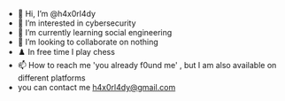 - 👋 Hi, I’m @h4x0rl4dy
- 👀 I’m interested in cybersecurity 
- 🌱 I’m currently learning social engineering
- 💞️ I’m looking to collaborate on  nothing
- ♟️ In free time I play chess
- 📫 How to reach me 'you already f0und me' , but I am also available on different platforms 
- you can contact me h4x0rl4dy@gmail.com


<!---
h4x0rl4dy/h4x0rl4dy is a ✨ special ✨ repository because its `README.md` (this file) appears on your GitHub profile.
You can click the Preview link to take a look at your changes.
--->
